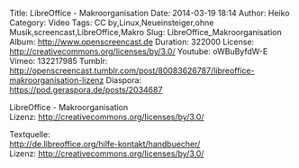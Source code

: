 Title: LibreOffice - Makroorganisation
Date: 2014-03-19 18:14
Author: Heiko
Category: Video
Tags: CC by,Linux,Neueinsteiger,ohne Musik,screencast,LibreOffice,Makro
Slug: LibreOffice_Makroorganisation
Album: http://www.openscreencast.de
Duration: 322000
License: http://creativecommons.org/licenses/by/3.0/
Youtube: oWBuByfdW-E
Vimeo: 132217985
Tumblr: http://openscreencast.tumblr.com/post/80083626787/libreoffice-makroorganisation-lizenz
Diaspora: https://pod.geraspora.de/posts/2034687

LibreOffice - Makroorganisation  
Lizenz: <http://creativecommons.org/licenses/by/3.0/>  
  
Textquelle:  
<http://de.libreoffice.org/hilfe-kontakt/handbuecher/>  
Lizenz: <http://creativecommons.org/licenses/by/3.0/>

